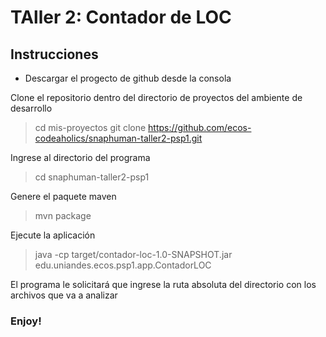 # TAller 2: Contador de LOC

## Instrucciones

* Descargar el progecto de github desde la consola

Clone el repositorio dentro del directorio de proyectos del ambiente de desarrollo

> cd mis-proyectos
> git clone https://github.com/ecos-codeaholics/snaphuman-taller2-psp1.git

Ingrese al directorio del programa

> cd snaphuman-taller2-psp1

Genere el paquete maven

> mvn package

Ejecute la aplicación

> java -cp target/contador-loc-1.0-SNAPSHOT.jar edu.uniandes.ecos.psp1.app.ContadorLOC

El programa le solicitará que ingrese la ruta absoluta del directorio con los archivos que va a analizar


### Enjoy!
